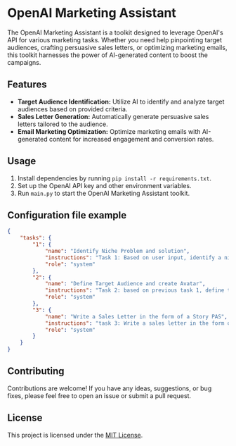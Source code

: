 # OpenAI Marketing Assistant

The OpenAI Marketing Assistant is a toolkit designed to leverage OpenAI's API for various marketing tasks. Whether you need help pinpointing target audiences, crafting persuasive sales letters, or optimizing marketing emails, this toolkit harnesses the power of AI-generated content to boost the campaigns.

## Features

- **Target Audience Identification:** Utilize AI to identify and analyze target audiences based on provided criteria.
- **Sales Letter Generation:** Automatically generate persuasive sales letters tailored to the audience.
- **Email Marketing Optimization:** Optimize marketing emails with AI-generated content for increased engagement and conversion rates.

## Usage

1. Install dependencies by running `pip install -r requirements.txt`.
2. Set up the OpenAI API key and other environment variables.
3. Run `main.py` to start the OpenAI Marketing Assistant toolkit.

## Configuration file example

```json
{
    "tasks": {
        "1": {
            "name": "Identify Niche Problem and solution",  
            "instructions": "Task 1: Based on user input, identify a niche problem and solution that the product or service can address. Provide a brief description of the problem and how the product or service can solve it.",
            "role": "system"
        },
        "2": {
            "name": "Define Target Audience and create Avatar",
            "instructions": "Task 2: based on previous task 1, define the target audience and create an avatar for the target audience. Include demographics, psychographics, and any other relevant information.",
            "role": "system"
        },
        "3": {
            "name": "Write a Sales Letter in the form of a Story PAS",
            "instructions": "task 3: Write a sales letter in the form of a story using the Problem-Agitate-Solution (PAS) framework. The story should address the problem identified in task 1 and task 2, how the product or service can solve it.",
            "role": "system"
        }
    }
}
```

## Contributing

Contributions are welcome! If you have any ideas, suggestions, or bug fixes, please feel free to open an issue or submit a pull request.

## License

This project is licensed under the [MIT License](LICENSE).

